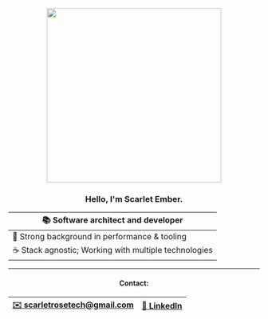 <div align="center">
<img width="350" src="https://github.com/scarletquasar/scarletquasar/assets/70824102/6df9d694-6c72-43bb-9869-264070503cc3">

### Hello, I'm Scarlet Ember.

| 📚 Software architect and developer |
| - |
| 🔗 Strong background in performance & tooling |
| ☕ Stack agnostic; Working with multiple technologies |

<hr>

#### Contact:
<a href="mailto:scarletrosetech@gmail.com">

| ✉️ scarletrosetech@gmail.com | 🔗 [LinkedIn](https://www.linkedin.com/in/scarletrose/) |
| - | - |

</a>
</div>

</div>

